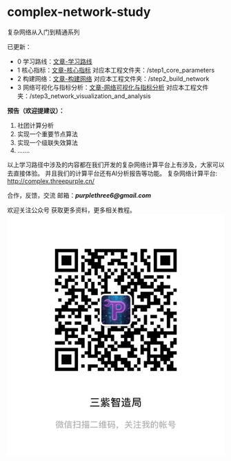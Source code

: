 # complex-network-study
复杂网络从入门到精通系列

已更新：
* 0 学习路线：[文章-学习路线](https://doc.threepurple.cn/2025/10/07/%E5%A4%8D%E6%9D%82%E7%BD%91%E7%BB%9C%E4%BB%BF%E7%9C%9F%E4%BB%8E%E5%85%A5%E9%97%A8%E5%88%B0%E7%B2%BE%E9%80%9A0%EF%BC%9A%20%E5%AD%A6%E4%B9%A0%E8%B7%AF%E7%BA%BF/)
* 1 核心指标：[文章-核心指标](https://doc.threepurple.cn/2025/10/07/%E5%A4%8D%E6%9D%82%E7%BD%91%E7%BB%9C%E4%BB%BF%E7%9C%9F%E4%BB%8E%E5%85%A5%E9%97%A8%E5%88%B0%E7%B2%BE%E9%80%9A1%EF%BC%9A%E5%85%B3%E9%94%AE%E7%BD%91%E7%BB%9C%E6%8C%87%E6%A0%87%E8%A7%A3%E6%9E%90/) 对应本工程文件夹：/step1_core_parameters
* 2 构建网络：[文章-构建网络](https://doc.threepurple.cn/2025/10/10/%E5%A4%8D%E6%9D%82%E7%BD%91%E7%BB%9C%E5%85%A5%E9%97%A8%E5%88%B0%E7%B2%BE%E9%80%9A%E7%B3%BB%E5%88%972%EF%BC%9A%E7%BD%91%E7%BB%9C%E6%9E%84%E5%BB%BA/) 对应本工程文件夹：/step2_build_network
* 3 网络可视化与指标分析：[文章-网络可视化与指标分析](https://doc.threepurple.cn/2025/10/16/%E5%A4%8D%E6%9D%82%E7%BD%91%E7%BB%9C%E4%BB%BF%E7%9C%9F%E5%85%A5%E9%97%A8%E5%88%B0%E7%B2%BE%E9%80%9A%E7%B3%BB%E5%88%973-%E7%BD%91%E7%BB%9C%E4%B8%8E%E6%8C%87%E6%A0%87%E4%BB%BF%E7%9C%9F%E5%88%86%E6%9E%90/) 对应本工程文件夹：/step3_network_visualization_and_analysis


**预告（欢迎提建议）：**
1. 社团计算分析
2. 实现一个重要节点算法
3. 实现一个级联失效算法
4. .......


以上学习路径中涉及的内容都在我们开发的复杂网络计算平台上有涉及，大家可以去直接体验。
并且我们的计算平台还有AI分析报告等功能。
复杂网络计算平台: http://complex.threepurple.cn/

合作，反馈，交流
邮箱：**_purplethree6@gmail.com_**

欢迎关注公众号 获取更多资料，更多相关教程。
![三紫智造局](https://raw.githubusercontent.com/XuXING0430/doc_imgags/master/img/vx%E5%85%AC%E4%BC%97%E5%8F%B7.jpg)
